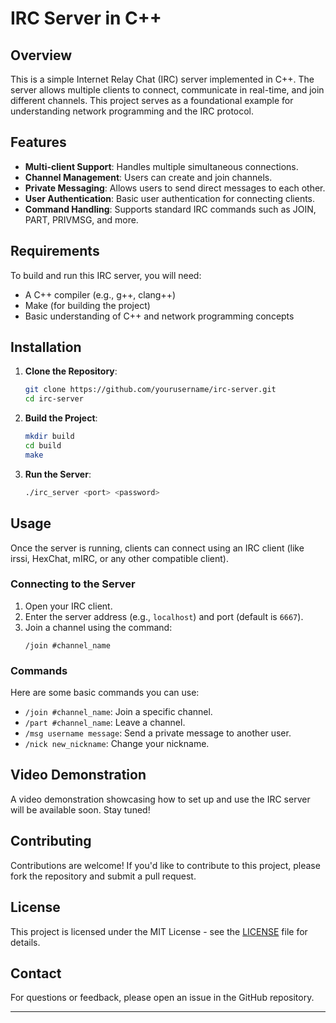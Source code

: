 # IRC Server in C++

## Overview

This is a simple Internet Relay Chat (IRC) server implemented in C++. The server allows multiple clients to connect, communicate in real-time, and join different channels. This project serves as a foundational example for understanding network programming and the IRC protocol.

## Features

- **Multi-client Support**: Handles multiple simultaneous connections.
- **Channel Management**: Users can create and join channels.
- **Private Messaging**: Allows users to send direct messages to each other.
- **User Authentication**: Basic user authentication for connecting clients.
- **Command Handling**: Supports standard IRC commands such as JOIN, PART, PRIVMSG, and more.

## Requirements

To build and run this IRC server, you will need:

- A C++ compiler (e.g., g++, clang++)
- Make (for building the project)
- Basic understanding of C++ and network programming concepts

## Installation

1. **Clone the Repository**:
   ```bash
   git clone https://github.com/yourusername/irc-server.git
   cd irc-server
   ```

2. **Build the Project**:
   ```bash
   mkdir build
   cd build
   make
   ```

3. **Run the Server**:
   ```bash
   ./irc_server <port> <password>
   ```

## Usage

Once the server is running, clients can connect using an IRC client (like irssi, HexChat, mIRC, or any other compatible client). 

### Connecting to the Server

1. Open your IRC client.
2. Enter the server address (e.g., `localhost`) and port (default is `6667`).
3. Join a channel using the command:
   ```
   /join #channel_name
   ```

### Commands

Here are some basic commands you can use:

- `/join #channel_name`: Join a specific channel.
- `/part #channel_name`: Leave a channel.
- `/msg username message`: Send a private message to another user.
- `/nick new_nickname`: Change your nickname.

## Video Demonstration

A video demonstration showcasing how to set up and use the IRC server will be available soon. Stay tuned!

## Contributing

Contributions are welcome! If you'd like to contribute to this project, please fork the repository and submit a pull request.

## License

This project is licensed under the MIT License - see the [LICENSE](LICENSE) file for details.

## Contact

For questions or feedback, please open an issue in the GitHub repository.

---
